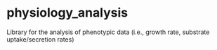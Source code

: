 # physiology_analysis
Library for the analysis of phenotypic data (i.e., growth rate, substrate uptake/secretion rates)
